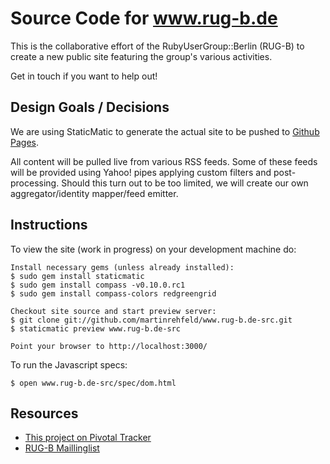 Source Code for www.rug-b.de
============================

This is the collaborative effort of the RubyUserGroup::Berlin (RUG-B) to create a new public site featuring the group's various activities.

Get in touch if you want to help out!


Design Goals / Decisions
------------------------

We are using StaticMatic to generate the actual site to be pushed to [Github Pages](http://rug-b.github.com).

All content will be pulled live from various RSS feeds. Some of these feeds will be provided using Yahoo! pipes applying custom filters and post-processing. Should this turn out to be too limited, we will create our own aggregator/identity mapper/feed emitter.


Instructions
------------

To view the site (work in progress) on your development machine do:

    Install necessary gems (unless already installed):
    $ sudo gem install staticmatic
    $ sudo gem install compass -v0.10.0.rc1
    $ sudo gem install compass-colors redgreengrid

    Checkout site source and start preview server:
    $ git clone git://github.com/martinrehfeld/www.rug-b.de-src.git
    $ staticmatic preview www.rug-b.de-src
    
    Point your browser to http://localhost:3000/

To run the Javascript specs:

    $ open www.rug-b.de-src/spec/dom.html

Resources
---------

* [This project on Pivotal Tracker](https://www.pivotaltracker.com/projects/63590)
* [RUG-B Maillinglist](http://groups.google.de/group/rug-b)
